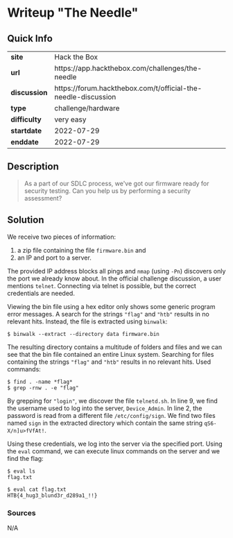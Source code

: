 # Writeup "The Needle"

## Quick Info

<table>
   <tr><td><b> site       </b></td><td> Hack the Box                                                  </td></tr>
   <tr><td><b> url        </b></td><td> https://app.hackthebox.com/challenges/the-needle              </td></tr>
   <tr><td><b> discussion </b></td><td> https://forum.hackthebox.com/t/official-the-needle-discussion </td></tr>
   <tr><td><b> type       </b></td><td> challenge/hardware                                            </td></tr>
   <tr><td><b> difficulty </b></td><td> very easy                                                     </td></tr>
   <tr><td><b> startdate  </b></td><td> 2022-07-29                                                    </td></tr>
   <tr><td><b> enddate    </b></td><td> 2022-07-29                                                    </td></tr>
</table>

## Description

> As a part of our SDLC process, we've got our firmware ready for security testing. Can you help us by performing a security assessment?

## Solution

We receive two pieces of information:

1. a zip file containing the file `firmware.bin` and
2. an IP and port to a server.

The provided IP address blocks all pings and `nmap` (using `-Pn`) discovers only the port we already know about. In the official challenge discussion, a user mentions `telnet`. Connecting via telnet is possible, but the correct credentials are needed.

Viewing the bin file using a hex editor only shows some generic program error messages. A search for the strings `"flag"` and `"htb"` results in no relevant hits. Instead, the file is extracted using `binwalk`:

```
$ binwalk --extract --directory data firmware.bin
```

The resulting directory contains a multitude of folders and files and we can see that the bin file contained an entire Linux system. Searching for files containing the strings `"flag"` and `"htb"` results in no relevant hits. Used commands:

```
$ find . -name *flag*
$ grep -rnw . -e "flag"
```

By grepping for `"login"`, we discover the file `telnetd.sh`. In line 9, we find the username used to log into the server, `Device_Admin`. In line 2, the password is read from a different file `/etc/config/sign`. We find two files named `sign` in the extracted directory which contain the same string `qS6-X/n]u>fVfAt!`.

Using these credentials, we log into the server via the specified port. Using the `eval` command, we can execute linux commands on the server and we find the flag:

```
$ eval ls
flag.txt

$ eval cat flag.txt
HTB{4_hug3_blund3r_d289a1_!!}
```

### Sources

N/A
